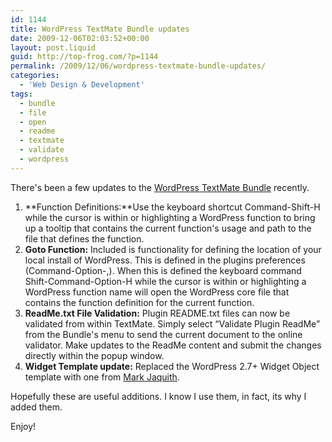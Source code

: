 ```yaml
---
id: 1144
title: WordPress TextMate Bundle updates
date: 2009-12-06T02:03:52+00:00
layout: post.liquid
guid: http://top-frog.com/?p=1144
permalink: /2009/12/06/wordpress-textmate-bundle-updates/
categories:
  - 'Web Design & Development'
tags:
  - bundle
  - file
  - open
  - readme
  - textmate
  - validate
  - wordpress
---
```

There's been a few updates to the [WordPress TextMate Bundle](http://top-frog.com/projects/wordpress-textmate-bundle/) recently.

  1. **Function Definitions:**Use the keyboard shortcut Command-Shift-H while the cursor is within or highlighting a WordPress function to bring up a tooltip that contains the current function's usage and path to the file that defines the function.
  2. **Goto Function:** Included is functionality for defining the location of your local install of WordPress. This is defined in the plugins preferences (Command-Option-,). When this is defined the keyboard command Shift-Command-Option-H while the cursor is within or highlighting a WordPress function name will open the WordPress core file that contains the function definition for the current function.
  3. **ReadMe.txt File Validation:** Plugin README.txt files can now be validated from within TextMate. Simply select &#8220;Validate Plugin ReadMe&#8221; from the Bundle's menu to send the current document to the online validator. Make updates to the ReadMe content and submit the changes directly within the popup window.
  4. **Widget Template update:** Replaced the WordPress 2.7+ Widget Object template with one from [Mark Jaquith](http://markjaquith.wordpress.com/2009/08/31/textmate-wordpress-widget-snippet/). </ol> 
    Hopefully these are useful additions. I know I use them, in fact, its why I added them. 
    
  Enjoy!
